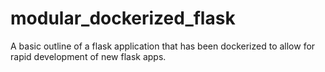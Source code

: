 # modular_dockerized_flask
A basic outline of a flask application that has been dockerized to allow for rapid development of new flask apps.

